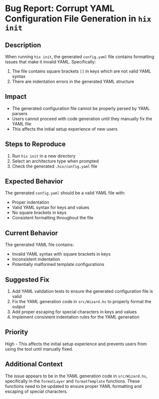 # Bug Report: Corrupt YAML Configuration File Generation in `hix init`

## Description
When running `hix init`, the generated `config.yaml` file contains formatting issues that make it invalid YAML. Specifically:
1. The file contains square brackets `[]` in keys which are not valid YAML syntax
2. There are indentation errors in the generated YAML structure

## Impact
- The generated configuration file cannot be properly parsed by YAML parsers
- Users cannot proceed with code generation until they manually fix the YAML file
- This affects the initial setup experience of new users

## Steps to Reproduce
1. Run `hix init` in a new directory
2. Select an architecture type when prompted
3. Check the generated `.hix/config.yaml` file

## Expected Behavior
The generated `config.yaml` should be a valid YAML file with:
- Proper indentation
- Valid YAML syntax for keys and values
- No square brackets in keys
- Consistent formatting throughout the file

## Current Behavior
The generated YAML file contains:
- Invalid YAML syntax with square brackets in keys
- Inconsistent indentation
- Potentially malformed template configurations

## Suggested Fix
1. Add YAML validation tests to ensure the generated configuration file is valid
2. Fix the YAML generation code in `src/Wizard.hs` to properly format the output
3. Add proper escaping for special characters in keys and values
4. Implement consistent indentation rules for the YAML generation

## Priority
High - This affects the initial setup experience and prevents users from using the tool until manually fixed.

## Additional Context
The issue appears to be in the YAML generation code in `src/Wizard.hs`, specifically in the `formatLayer` and `formatTemplate` functions. These functions need to be updated to ensure proper YAML formatting and escaping of special characters.

